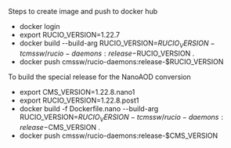 Steps to create image and push to docker hub

* docker login
* export RUCIO_VERSION=1.22.7
* docker build  --build-arg RUCIO_VERSION=$RUCIO_VERSION -t cmssw/rucio-daemons:release-$RUCIO_VERSION .
* docker push cmssw/rucio-daemons:release-$RUCIO_VERSION

To build the special release for the NanoAOD conversion

* export CMS_VERSION=1.22.8.nano1
* export RUCIO_VERSION=1.22.8.post1
* docker build -f Dockerfile.nano --build-arg RUCIO_VERSION=$RUCIO_VERSION -t cmssw/rucio-daemons:release-$CMS_VERSION .
* docker push cmssw/rucio-daemons:release-$CMS_VERSION

